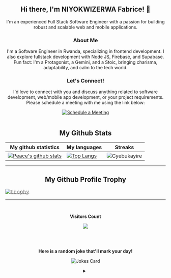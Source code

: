 <h2 align="center">Hi there, I'm NIYOKWIZERWA Fabrice! 👋</h2>

<p align="center">I'm an experienced Full Stack Software Engineer with a passion for building robust and scalable web and mobile applications.</p>

<h3 align="center">About Me</h3>

<p align="center">
I'm a Software Engineer in Rwanda, specializing in frontend development. I also explore fullstack development with Node JS, Firebase, and Supabase. Fun fact: I'm a Protagonist, a Gemini, and a Stoic, bringing charisma, adaptability, and calm to the tech world.
</p>

<h3 align="center">Let's Connect!</h3>

<p align="center">I'd love to connect with you and discuss anything related to software development, web/mobile app development, or your project requirements. Please schedule a meeting with me using the link below:</p>

<p align="center"><a href="https://calendly.com/codinglone/one-to-one" target="_blank"><img src="https://user-images.githubusercontent.com/15426564/144297439-f530f383-e73e-41e0-9914-a9b7d3f432e5.png" alt="Schedule a Meeting"></a></p>

```
```
<!--
**My Github Metrics**

![Anurag's GitHub stats](https://github-readme-stats.vercel.app/api?username=Codinglone&show_icons=true&theme=transparent&count_private=true)

[![Top Langs](https://github-readme-stats.vercel.app/api/top-langs/?username=Codinglone&hide_progress=false&theme=transparent)](https://github.com/anuraghazra/github-readme-stats)
-->
<!-- START NEW SECTION -->
<p align="center">
 <h2 align="center">My Github Stats</h2>

|My github statistics|My languages|Streaks|
|-|-|-|
|[![Peace's github stats](https://github-readme-stats.vercel.app/api?username=Codinglone&show_icons=true&theme=transparent&hide_title=true)](https://github.com/Codinglone)|[![Top Langs](https://github-readme-stats.vercel.app/api/top-langs/?username=Codinglone&show_icons=true&theme=transparent&layout=compact&hide_title=true)](https://github.com/Codinglone)|![Cyebukayire](https://github-readme-streak-stats.herokuapp.com/?user=Codinglone&theme=transparent)
<hr>

<!-- START NEW SECTION -->
<p align="center">
<!--   <img width="100" src="https://user-images.githubusercontent.com/6661165/91657958-61b4fd00-eb00-11ea-9def-dc7ef5367e34.png" />   -->
  <h2 align="center">My Github Profile Trophy</h2>
</p>

<!-- [![trophy](https://github-profile-trophy.vercel.app/?username=Cyebukayire&theme=radical&margin-w=40&margin-h=40)](https://github.com/Cyebukayire) -->

[![𝚝𝚛𝚘𝚙𝚑𝚢](https://github-profile-trophy.vercel.app/?username=Codinglone&column=8&margin-w=20&margin-h=0&no-bg=true&no-frame=true&theme=tokyonight)](https://github.com/Codinglone)
<hr>

<!-- START NEW SECTION -->
<div align="center">
<br><p align="centre"><b>Visitors Count</b></p>  
<p align="center"><img align="center" src="https://profile-counter.glitch.me/{Codinglone}/count.svg" /></p> 
<br></div>

<!-- START NEW SECTION -->
<div align="center">
 <br>
 <p align="centre"><b> Here is a random joke that'll mark your day!</b></p>
 
 
![Jokes Card](https://readme-jokes.vercel.app/api)
 
 
<details><summary align="center"> </samp></summary><p align ="centre"> Refresh page to load New joke</p></details>
<br>
</div>
